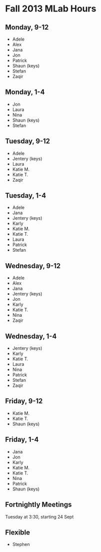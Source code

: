 # Fall 2013 MLab Hours 

## Monday, 9-12

* Adele
* Alex
* Jana
* Jon
* Patrick
* Shaun (keys) 
* Stefan
* Zaqir 

## Monday, 1-4

* Jon
* Laura
* Nina
* Shaun (keys)
* Stefan

## Tuesday, 9-12

* Adele 
* Jentery (keys) 
* Laura
* Katie M.
* Katie T.
* Zaqir

## Tuesday, 1-4

* Adele
* Jana
* Jentery (keys) 
* Karly
* Katie M. 
* Katie T. 
* Laura
* Patrick
* Stefan

## Wednesday, 9-12 

* Adele
* Alex
* Jana
* Jentery (keys) 
* Jon
* Karly
* Katie T. 
* Nina
* Zaqir

## Wednesday, 1-4

* Jentery (keys) 
* Karly
* Katie T. 
* Laura
* Nina
* Patrick
* Stefan 
* Zaqir

## Friday, 9-12

* Katie M. 
* Katie T.
* Shaun (keys) 

## Friday, 1-4 

* Jana
* Jon 
* Karly
* Katie M. 
* Katie T. 
* Nina
* Patrick 
* Shaun (keys) 

## Fortnightly Meetings 

Tuesday at 3:30, starting 24 Sept

## Flexible 

* Stephen 
